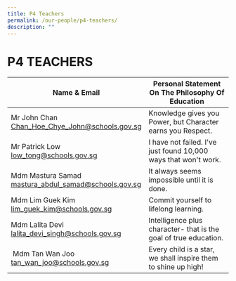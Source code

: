 ```yaml
---
title: P4 Teachers
permalink: /our-people/p4-teachers/
description: ""
---
```

# **P4 TEACHERS**

| Name &amp; Email 	| Personal Statement On The Philosophy Of Education 	|
|---	|---	|
| Mr John Chan<br>[Chan_Hoe_Chye_John@schools.gov.sg](mailto:Chan_Hoe_Chye_John@schools.gov.sg) 	| Knowledge gives you Power, but Character earns you Respect. 	|
| Mr Patrick Low<br>[low_tong@schools.gov.sg](mailto:low_tong@schools.gov.sg) 	| I have not failed. I've just found 10,000 ways that won't work. 	|
| Mdm Mastura Samad <br>[mastura_abdul_samad@schools.gov.sg](mailto:mastura_abdul_samad@schools.gov.sg) 	| It always seems impossible until it is done. 	|
| Mdm Lim Guek Kim<br>[lim_guek_kim@schools.gov.sg](mailto:lim_guek_kim@schools.gov.sg) 	|  Commit yourself to lifelong learning.   	|
| Mdm Lalita Devi <br>[lalita_devi_singh@schools.gov.sg](mailto:lalita_devi_singh@schools.gov.sg)   	|  Intelligence plus character- that is the goal of true education. 	|
| &nbsp;Mdm Tan Wan Joo<br>[tan_wan_joo@schools.gov.sg](mailto:tan_wan_joo@schools.gov.sg) 	|  Every child is a star, we shall inspire them to shine up high!|